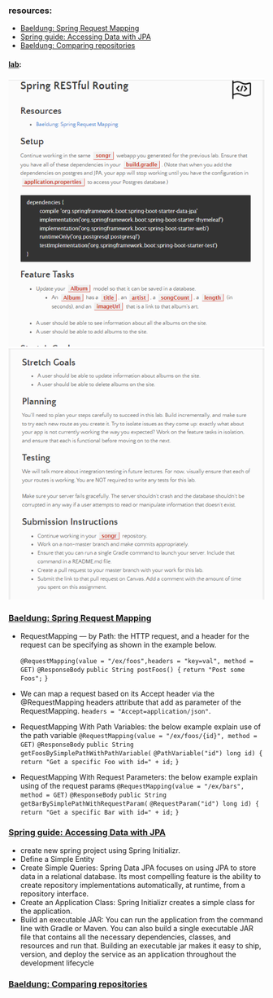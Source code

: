 ### resources: 
- [Baeldung: Spring Request Mapping](https://www.baeldung.com/spring-requestmapping)
- [Spring guide: Accessing Data with JPA](https://spring.io/guides/gs/accessing-data-jpa/)
- [Baeldung: Comparing repositories](https://www.baeldung.com/spring-data-repositories)

#### [lab](https://github.com/Ahmad-A2020/songr):
![lab10](/Code-401/ScreenShot/lab12-1.PNG)
![lab10](/Code-401/ScreenShot/lab12-2.PNG)

### [Baeldung: Spring Request Mapping](https://www.baeldung.com/spring-requestmapping)
- RequestMapping — by Path: the HTTP request, and a header for the request can be specifying as shown in the example below.
  
  `@RequestMapping(value = "/ex/foos",headers = "key=val", method = GET)`
  `@ResponseBody`
  `public String postFoos() {`
  `return "Post some Foos";`
  `}`
- We can map a request based on its Accept header via the @RequestMapping headers attribute that add as parameter of the RequestMapping. 
  `headers = "Accept=application/json"`.
-  RequestMapping With Path Variables: the below example explain use of the path variable
   `@RequestMapping(value = "/ex/foos/{id}", method = GET)`
   `@ResponseBody`
   `public String getFoosBySimplePathWithPathVariable(`
   `@PathVariable("id") long id) {`
   `return "Get a specific Foo with id=" + id;`
   `}`
- RequestMapping With Request Parameters: the below example explain using of the request params
  `@RequestMapping(value = "/ex/bars", method = GET)`
  `@ResponseBody`
  `public String getBarBySimplePathWithRequestParam(`
  `@RequestParam("id") long id) {`
  `return "Get a specific Bar with id=" + id;`
  `}`

  
###  [Spring guide: Accessing Data with JPA](https://spring.io/guides/gs/accessing-data-jpa/)
- create new spring project using Spring Initializr.
- Define a Simple Entity
- Create Simple Queries: Spring Data JPA focuses on using JPA to store data in a relational database. Its most compelling feature is the ability to create repository implementations automatically, at runtime, from a repository interface.
- Create an Application Class: Spring Initializr creates a simple class for the application.
- Build an executable JAR: You can run the application from the command line with Gradle or Maven. You can also build a single executable JAR file that contains all the necessary dependencies, classes, and resources and run that. Building an executable jar makes it easy to ship, version, and deploy the service as an application throughout the development lifecycle


### [Baeldung: Comparing repositories](https://www.baeldung.com/spring-data-repositories)
